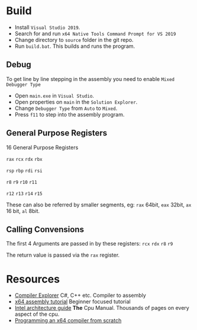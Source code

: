 # **Build**

* Install `Visual Studio 2019`.
* Search for and run `x64 Native Tools Command Prompt for VS 2019`
* Change directory to `source` folder in the git repo.
* Run `build.bat`. This builds and runs the program.

## **Debug**

To get line by line stepping in the assembly you need to enable `Mixed` `Debugger Type`

* Open `main.exe` in `Visual Studio`.
* Open properties on `main` in the `Solution Explorer`.
* Change `Debugger Type` from `Auto` to `Mixed`.
* Press `f11` to step into the assembly program.

## **General Purpose Registers**
16 General Purpose Registers

`rax` `rcx` `rdx` `rbx`

`rsp` `rbp` `rdi` `rsi`

`r8` `r9` `r10` `r11`

`r12` `r13` `r14` `r15`

These can also be referred by smaller segments, eg: `rax` 64bit, `eax` 32bit, `ax` 16 bit, `al` 8bit.

## **Calling Convensions**
The first 4 Arguments are passed in by these registers: `rcx` `rdx` `r8` `r9`

The return value is passed via the `rax` register.

# **Resources**

* [Compiler Explorer](https://godbolt.org) C#, C++ etc. Compiler to assembly
* [x64 assembly tutorial](https://www.youtube.com/watch?v=rxsBghsrvpI) Beginner focused tutorial
* [Intel architecture guide](https://software.intel.com/en-us/articles/intel-sdm) **The** Cpu Manual. Thousands of pages on every aspect of the cpu.
* [Programming an x64 compiler from scratch](https://www.youtube.com/watch?v=N9B2KeAWXgE)

